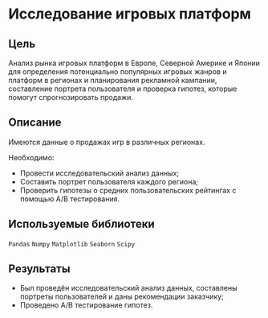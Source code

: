 # Исследование игровых платформ

## Цель

Анализ рынка игровых платформ в Европе, Северной Америке и Японии для определения потенциально популярных игровых жанров и платформ в регионах и планирования рекламной кампании, составление портрета пользователя и проверка гипотез, которые помогут спрогнозировать продажи.

## Описание

Имеются данные о продажах игр в различных регионах.

Необходимо:
* Провести исследовательский анализ данных;
* Составить портрет пользователя каждого региона;
* Проверить гипотезы о средних пользовательских рейтингах с помощью A/B тестирования.

## Используемые библиотеки

`Pandas`
`Numpy`
`Matplotlib`
`Seaborn`
`Scipy`

## Результаты
* Был проведён исследовательский анализ данных, составлены портреты пользователей и даны рекомендации заказчику;
* Проведено A/B тестирование гипотез.
